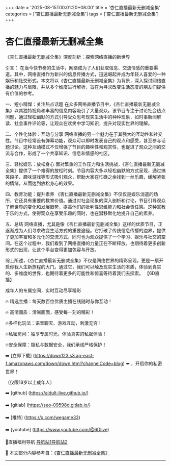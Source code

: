 +++
date = '2025-08-15T00:01:20+08:00'
title = '杏仁直播最新无删减全集'
categories = ['杏仁直播最新无删减全集']
tags = ['杏仁直播最新无删减全集']
+++

# 杏仁直播最新无删减全集

《杏仁直播最新无删减全集》深度剖析：探索网络直播的新世界

引言：
在当今快节奏的生活中，网络成为了人们获取信息、交流情感的重要渠道。其中，网络直播作为新兴的信息传播方式，迅速崛起并成为年轻人喜爱的一种娱乐和社交形式。本文将以《杏仁直播最新无删减全集》为背景，深入探讨网络直播的魅力与局限，并从多个维度进行解析，旨在为寻求改变生活态度的朋友们提供有价值的参考。

一、短小精悍：关注热点话题
在众多网络直播节目中，《杏仁直播最新无删减全集》以其独特视角和丰富的信息内容吸引了大量观众。该节目专注于讨论社会热点问题，通过轻松幽默的方式引导受众思考现实生活中的种种现象，如时事新闻解读、社会事件评论等，让观众在欢笑中学习知识，提升对现实世界的理解。

二、个性化体验：互动与分享
网络直播的另一个魅力在于其强大的互动性和社交性。节目中经常设有弹幕功能，观众可以即时发表自己的观点和感受，甚至参与话题讨论。这种互动模式不仅增强了节目的趣味性和观赏性，也促进了观众之间的交流与合作，形成了一个共享知识、信息和情感的社区。

三、轻松娱乐：放松身心
面对繁重的工作压力和生活挑战，《杏仁直播最新无删减全集》提供了一个难得的放松时刻。节目内容大多以轻松幽默的方式呈现，通过搞笑段子、趣味游戏等形式吸引观众，帮助大家在忙碌之余找到一丝乐趣，缓解紧张的情绪，从而达到放松身心的效果。

四、教育功能：提升素养
《杏仁直播最新无删减全集》不仅仅是娱乐消遣的场所，它还具有重要的教育价值。通过对社会现象的深入剖析和讨论，节目引导观众了解世界的变化和发展趋势，提高他们的批判性思维能力和社会责任感。这种寓教于乐的方式，使得观众在享受乐趣的同时，也在潜移默化地提升自己的素养。

五、总结
网络直播，尤其是像《杏仁直播最新无删减全集》这样的优质节目，正逐渐成为人们寻求改变生活方式的重要途径。它打破了传统信息传播的边界，提供了更加丰富和多元化的交流方式，同时也为观众提供了一个学习、娱乐与社交的空间。在这个过程中，我们看到了网络直播的力量正在不断释放，也期待着更多创新形式的出现，让这个平台变得更加包容与开放。

综上所述，《杏仁直播最新无删减全集》不仅是网络世界的精彩呈现，更是一扇开启你我人生新旅程的大门。通过它，我们可以触及现实生活的本质，体验到真实的、多维度的世界，也期待着更多的可能性和惊喜等待着我们去探索。
【6D直播】

 成年人的专属空间，实时互动尽享精彩

🔥 精选主播：每天数百位优质主播在线随时与你互动！

🔥 高清画质：清晰画面，感受每一刻的精彩！

🔥多样化玩法：语音聊天、游戏互动，刺激无穷！

🔥私密房间：独享专属时光，体验真实的私密体验！

🔥安全保障：隐私与数据安全，我们承诺严格保护！

➡️ [立即下载] (https://down123.s3.ap-east-1.amazonaws.com/down/down.html?channelCode=blog) ⬅️ ，开启你的私密世界！

 （仅限18岁以上成年人）

➡️ [github] (https://aldult-live.github.io/)

➡️ [gitlab] (https://seo-09598d.gitlab.io/)

➡️ [推特] (https://x.com/wegame33)

➡️ [youtube] (https://www.youtube.com/@6Dlive)

🔞直播福利导航   [导航站1](https://webstack-86085a.gitlab.io/)[导航站2](https://onlygit123-2.github.io/)

📘 本文部分内容参考自：[《杏仁直播最新无删减全集》](https://webstack-hugo-1.pages.dev/)

---
